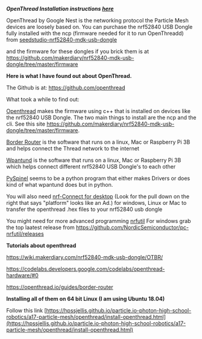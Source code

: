 

***OpenThread Installation instructions [here](https://hpssjellis.github.io/particle.io-photon-high-school-robotics/a17-particle-mesh/openthread/install-openthread.html)***


OpenThread by Google Nest is the networking protocol the Particle Mesh devices are loosely based on.
You can purchase the nrf52840 USB Dongle fully installed with the ncp (firmware needed for it to run OpenThreadd) from [seedstudio-nrf52840-mdk-usb-dongle](https://www.robotshop.com/ca/en/seeedstudio-nrf52840-mdk-usb-dongle.html) 

and the firmware for these dongles if you brick them is at https://github.com/makerdiary/nrf52840-mdk-usb-dongle/tree/master/firmware

**Here is what I have found out about OpenThread.**

The Github is at: https://github.com/openthread

What took a while to find out:

[Openthread](https://github.com/openthread/openthread) makes the firmware using c++ that is installed on devices like the nrf52840 USB Dongle. The two main things to install are the ncp and the cli. See this site https://github.com/makerdiary/nrf52840-mdk-usb-dongle/tree/master/firmware. 

[Border Router](https://github.com/openthread/borderrouter) is the software that runs on a linux, Mac or Raspberry Pi 3B  and helps connect the Thread network to the internet

[Wpantund](https://github.com/openthread/wpantund) is the software that runs on a linux, Mac or Raspberry Pi 3B which helps connect different nrf52840 USB Dongle's to each other

[PySpinel](https://github.com/openthread/pyspinel) seems to be a python program that either makes Drivers or does kind of what wpantund does but in python.

You will also need [nrf-Connect for desktop](https://www.nordicsemi.com/Software-and-Tools/Development-Tools/nRF-Connect-for-desktop) (Look for the pull down on the right that says "platform" looks like an Ad.) for windows, Linux or Mac to transfer the openthread .hex files to your nrf52840 usb dongle

You might need for more advanced programming [nrfutil]() For windows grab the top laatest release from https://github.com/NordicSemiconductor/pc-nrfutil/releases 


**Tutorials about openthread**

https://wiki.makerdiary.com/nrf52840-mdk-usb-dongle/OTBR/  

https://codelabs.developers.google.com/codelabs/openthread-hardware/#0

https://openthread.io/guides/border-router


**Installing all of them on 64 bit Linux (I am using Ubuntu 18.04)**

Follow this link [https://hpssjellis.github.io/particle.io-photon-high-school-robotics/a17-particle-mesh/openthread/install-openthread.html](https://hpssjellis.github.io/particle.io-photon-high-school-robotics/a17-particle-mesh/openthread/install-openthread.html)



```
